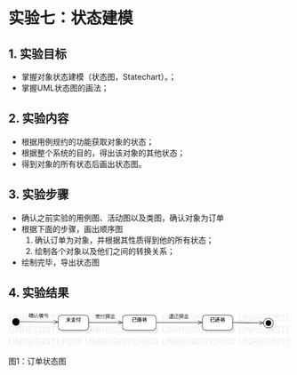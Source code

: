 # 实验七：状态建模

## 1. 实验目标

- 掌握对象状态建模（状态图，Statechart）。；
- 掌握UML状态图的画法；


## 2. 实验内容

- 根据用例规约的功能获取对象的状态；   
- 根据整个系统的目的，得出该对象的其他状态；   
- 得到对象的所有状态后画出状态图。   

## 3. 实验步骤

- 确认之前实验的用例图、活动图以及类图，确认对象为订单  
- 根据下面的步骤，画出顺序图  
	1. 确认订单为对象，并根据其性质得到他的所有状态；  
	2. 绘制各个对象以及他们之间的转换关系；  	
- 绘制完毕，导出状态图

## 4. 实验结果
![订单状态图](https://raw.githubusercontent.com/756612440/uml-modeling-2020/master/students/1714080902238/Lab7_订单状态图.jpg)

图1：订单状态图

